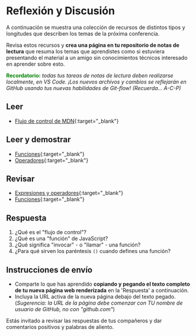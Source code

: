 # Reflexión y Discusión

A continuación se muestra una colección de recursos de distintos tipos y longitudes que describen los temas de la próxima conferencia.

Revisa estos recursos y **crea una página en tu repositorio de notas de lectura** que resuma los temas que aprendistes como si estuviera presentando el material a un amigo sin conocimientos técnicos interesado en aprender sobre esto.

<strong style="color: green">Recordatorio:</strong> *todas tus tareas de notas de lectura deben realizarse localmente, en VS Code. ¡Los nuevos archivos y cambios se reflejarán en GitHub usando tus nuevas habilidades de Git-flow! (Recuerda... A-C-P)*

## Leer

* [Flujo de control de MDN](https://developer.mozilla.org/en-US/docs/Glossary/Control_flow){:target="_blank"}

## Leer y demostrar

* [Funciones](https://www.w3schools.com/js/js_functions.asp){:target="_blank"}
* [Operadores](https://www.w3schools.com/js/js_operators.asp){:target="_blank"}

## Revisar 

* [Expresiones y operadores](https://developer.mozilla.org/en-US/docs/Web/JavaScript/Guide/Expressions_and_Operators){:target="_blank"}
* [Funciones](https://developer.mozilla.org/en-US/docs/Web/JavaScript/Guide/Functions){:target="_blank"}

## Respuesta

1. ¿Qué es el "flujo de control"?
2. ¿Qué es una "función" de JavaScript?
3. ¿Qué significa "invocar" - o "llamar" - una función?
4. ¿Para qué sirven los paréntesis `()` cuando defines una función?

## Instrucciones de envío

* Comparte lo que has aprendido **copiando y pegando el texto completo de tu nueva página web renderizada** en la 'Respuesta' a continuación.
* Incluya la URL activa de la nueva página debajo del texto pegado. (*Sugerencia: la URL de la página debe comenzar con TU nombre de usuario de GitHub, no con "github.com"*)

Estás invitado a revisar las respuestas de tus compañeros y dar comentarios positivos y palabras de aliento.